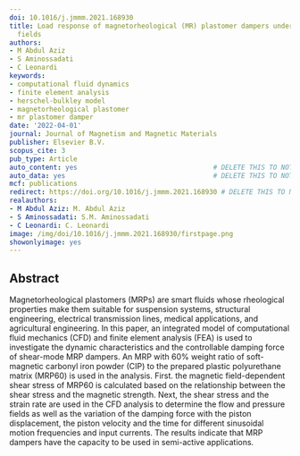 ```yaml
---
doi: 10.1016/j.jmmm.2021.168930
title: Load response of magnetorheological (MR) plastomer dampers under applied magnetic
  fields
authors:
- M Abdul Aziz
- S Aminossadati
- C Leonardi
keywords:
- computational fluid dynamics
- finite element analysis
- herschel-bulkley model
- magnetorheological plastomer
- mr plastomer damper
date: '2022-04-01'
journal: Journal of Magnetism and Magnetic Materials
publisher: Elsevier B.V.
scopus_cite: 3
pub_type: Article
auto_content: yes                                  # DELETE THIS TO NOT AUTO GENERATE CONTENT
auto_data: yes                                     # DELETE THIS TO NOT AUTO GENERATE METADATA
mcf: publications
redirect: https://doi.org/10.1016/j.jmmm.2021.168930 # DELETE THIS TO NOT REDIRECT
realauthors:
- M Abdul Aziz: M. Abdul Aziz
- S Aminossadati: S.M. Aminossadati
- C Leonardi: C. Leonardi
image: /img/doi/10.1016/j.jmmm.2021.168930/firstpage.png
showonlyimage: yes
---
```



## Abstract
Magnetorheological plastomers (MRPs) are smart fluids whose rheological properties make them suitable for suspension systems, structural engineering, electrical transmission lines, medical applications, and agricultural engineering. In this paper, an integrated model of computational fluid mechanics (CFD) and finite element analysis (FEA) is used to investigate the dynamic characteristics and the controllable damping force of shear-mode MRP dampers. An MRP with 60% weight ratio of soft-magnetic carbonyl iron powder (CIP) to the prepared plastic polyurethane matrix (MRP60) is used in the analysis. First. the magnetic field-dependent shear stress of MRP60 is calculated based on the relationship between the shear stress and the magnetic strength. Next, the shear stress and the strain rate are used in the CFD analysis to determine the flow and pressure fields as well as the variation of the damping force with the piston displacement, the piston velocity and the time for different sinusoidal motion frequencies and input currents. The results indicate that MRP dampers have the capacity to be used in semi-active applications.
